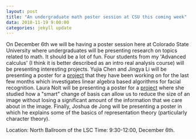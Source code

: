 ```yaml
---
layout: post
title: "An undergraduate math poster session at CSU this coming week"
data: 2018-11-19 9:00:00
categories: jekyll update
---
```


On December 6th we will be having a poster session here at Colorado State University where undergraduates will be presenting research on topics related to math. 
It should be a lot of fun. 
Four students from my 'Advanced calculus' (I think it is better described as an intro real analysis course) will be presenting interesting projects. 
Yujia Chen and Jingya Li will be presenting a poster for a [project](https://github.com/hkvinge/CSU-low-res-face-recognition) that they have been working on for the last few months which investigates linear algebra based algorithms for facial recognition. 
Laura Nolt will be presenting a poster for a [project](https://github.com/lauranolt1/Image-Reconstruction) where she studied how a "smart" change of basis can allow us to reduce the size of an image without losing a significant amount of the information that we care about in the image. 
Finally, Joshua de Jong will be presenting a poster in which he explains some of the basics of representation theory (particularly character theory).

Location: North Ballroom of the LSC
Time: 9:30-12:00, December 6th.


